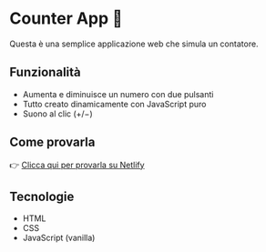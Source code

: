 # Counter App 🔢

Questa è una semplice applicazione web che simula un contatore.

## Funzionalità
- Aumenta e diminuisce un numero con due pulsanti
- Tutto creato dinamicamente con JavaScript puro
- Suono al clic (+/−)

## Come provarla
👉 [Clicca qui per provarla su Netlify](https://...)

## Tecnologie
- HTML
- CSS
- JavaScript (vanilla)
